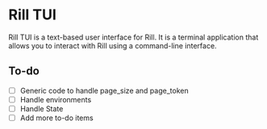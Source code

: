 # Rill TUI

Rill TUI is a text-based user interface for Rill. It is a terminal application that allows you to interact with Rill using a command-line interface.

## To-do

- [ ] Generic code to handle page_size and page_token
- [ ] Handle environments
- [ ] Handle State
- [ ] Add more to-do items
